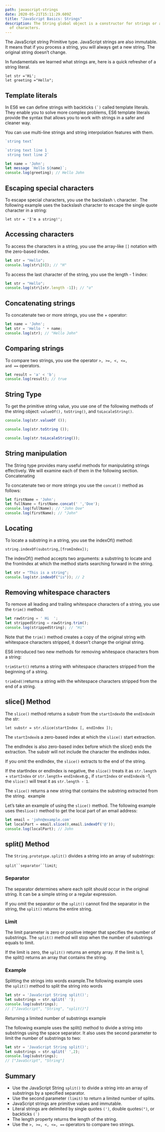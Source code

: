 ```yaml
---
path: javascript-strings
date: 2020-05-21T15:11:29.609Z
title: "JavaScript Basics: Strings"
description: The String global object is a constructor for strings or a sequence
  of characters.
---
```

<!--StartFragment-->

The JavaScript string Primitive type. JavaScript strings are also immutable. It means that if you process a string, you will always get a new string. The original string doesn’t change.

In fundamentals we learned what strings are, here is a quick refresher of a string literal.

`let str ='Hi';`\
`let greeting ="Hello";`

## Template literals

In ES6 we can define strings with backticks ``(`)`` called template literals. They enable you to solve more complex problems, ES6 template literals provide the syntax that allows you to work with strings in a safer and cleaner way.

You can use multi-line strings and string interpolation features with them.

```js
`string text`

`string text line 1
 string text line 2`

let name = 'John'; 
let message `Hello ${name}`; 
console.log(greeting); // Hello John
```

## Escaping special characters

To escape special characters, you use the backslash `\` character.  The following example uses the backslash character to escape the single quote character in a string: 	

`let str = 'I'm a string!';`

## Accessing characters

To access the characters in a string, you use the array-like `[]` notation with the zero-based index.

```js
let str = "Hello";
console.log(str\[0]); // "H" 
```

To access the last character of the string, you use the length - 1 index:

```js
let str = "Hello"; 
console.log(str\[str.length -1]); // "o"
```

## Concatenating strings

To concatenate two or more strings, you use the + operator:

```js
let name = 'John';
let str = 'Hello ' + name;
console.log(str); // "Hello John"
```

## Comparing strings

To compare two strings, you use the operator `>, >=, <, <=, and ==` operators.

```js
let result = 'a' < 'b';
console.log(result); // true
```

## String Type

To get the primitive string value, you use one of the following methods of the string object: `valueOf(),` `toString()`, and `toLocaleString()`.

```js
console.log(str.valueOf ());

console.log(str.toString ());

console.log(str.toLocaleString());
```

## String manipulation

The String type provides many useful methods for manipulating strings effectively. We will examine each of them in the following section. Concatenating 

To concatenate two or more strings you use the `concat()` method as follows: 

```js
let firstName = 'John';
let fullName = firstName.concat(' ','Doe');
console.log(fullName); // "John Doe"
console.log(firstName); // "John"
```

## Locating 

To locate a substring in a string, you use the indexOf() method: 	

`string.indexOf(substring,[fromIndex]);`

The indexOf() method accepts two arguments: a substring to locate and the fromIndex at which the method starts searching forward in the string.

```js
let str = "This is a string"; 
console.log(str.indexOf("is")); // 2
```

## Removing whitespace characters

To remove all leading and trailing whitespace characters of a string, you use the `trim()` method. 	

```js
let rawString = ' Hi  '; 
let strippedString = rawString.trim(); 
console.log(strippedString); // "Hi"
```

Note that the `trim()` method creates a copy of the original string with whitespace characters stripped, it doesn’t change the original string. 	

ES6 introduced two new methods for removing whitespace characters from a string:

`trimStart()` returns a string with whitespace characters stripped from the beginning of a string.

`trimEnd()`returns a string with the whitespace characters stripped from the end of a string.

## slice() Method

The `slice()` method returns a substr from the `startIndex`to the `endIndex`in the str:

```
let substr = str.slice(startIndex [, endIndex ]);
```

The `startIndex`is a zero-based index at which the `slice()` start extraction.

The endIndex is also zero-based index before which the slice() ends the extraction. The substr will not include the character the endIndex index.

If you omit the endIndex, the `slice()` extracts to the end of the string.

If the startIndex or endIndex is negative, the `slice()` treats it as `str.length` + `startIndex` or `str.length`+ `endIndex`e.g., if `startIndex` or `endIndex`is -1, the `slice()` will treat it as `str.length - 1`.

The `slice()` returns a new string that contains the substring extracted from the string.  example

Let’s take an example of using the `slice()` method. The following example uses the`slice()` method to get the local part of an email address:

```js
let email = 'john@example.com'
let localPart = email.slice(0,email.indexOf('@'));  
console.log(localPart); // John
```

## split() Method

The `String.prototype.split()` divides a string into an array of substrings: 

```split``separator``limit```;

### Separator

The separator determines where each split should occur in the original string. It can be a simple string or a regular expression.

If you omit the separator or the `split()` cannot find the separator in the string, the `split()` returns the entire string.

### Limit

The limit parameter is zero or positive integer that specifies the number of substrings. The `split()` method will stop when the number of substrings equals to limit.

If the limit is zero, the `split()` returns an empty array. If the limit is 1, the split() returns an array that contains the string.

### Example

Splitting the strings into words example.The following example uses the `split()` method to split the string into words

```js
let str = 'JavaScript String split()'; 
let substrings = str.split(' ');  
console.log(substrings);
// ["JavaScript", "String", "split()"]
```

Returning a limited number of substrings example

The following example uses the split() method to divide a string into substrings using the space separator. It also uses the second parameter to limit the number of substrings to two:

```js
let str = 'JavaScript String split()'; 
let substrings = str.split(' ',2);  
console.log(substrings);
// ["JavaScript", "String"]
```

## Summary

* Use the JavaScript String `split()` to divide a string into an array of substrings by a specified separator.
* Use the second parameter `(limit)` to return a limited number of splits.
* JavaScript strings are primitive values and immutable.
* Literal strings are delimited by single quotes `(')`, double quotes`(")`, or backticks ``(`)``
* The length property returns the length of the string.
* Use the `>, >=, <, <=, ==` operators to compare two strings.